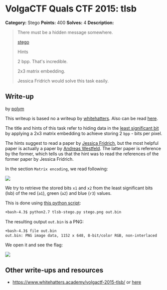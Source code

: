 # VolgaCTF Quals CTF 2015: tlsb

**Category:** Stego
**Points:** 400
**Solves:** 4
**Description:**

> There must be a hidden message somewhere.
> 
> [stego](http://files.2015.volgactf.ru/tlsb/stego.png)
> 
> Hints
> 
> 2 bpp. That's incredible.
> 
> 2x3 matrix embedding.
> 
> Jessica Fridrich would solve this task easily.

## Write-up

by [polym](https://github.com/abpolym)

This writeup is based no a writeup by [whitehatters](https://www.whitehatters.academy/volgactf-2015-tlsb/).
Also can be read [here](http://www.symbiosysconsulting.com/articles/intro-to-stenography).

The title and hints of this task refer to hiding data in the [least significant bit](http://www.lia.deis.unibo.it/Courses/RetiDiCalcolatori/Progetti98/Fortini/lsb.html) by applying a 2x3 matrix embedding to achieve storing 2 `bpp` - bits per pixel.

The hints suggest to read a paper by [Jessica Fridrich](http://ws.binghamton.edu/fridrich/Research/large_payloads-spie.pdf), but the most helpful paper is actually a paper by [Andreas Westfeld](http://www2.htw-dresden.de/~westfeld/publikationen/21370289.pdf).
The latter paper is reference by the former, which tells us that the hint was to read the references of the former paper by Jessica Fridrich.

In the section `Matrix encoding`, we read following:

![](./matrix-encoding.png)

We try to retrieve the stored bits `x1` and `x2` from the least significant bits (lsb) of the red (`a1`), green (`a2`) and blue (`r3`) values.

This is done using [this python script](./tlsb-stego.py):

```bash
+bash-4.3$ python2.7 tlsb-stego.py stego.png out.bin
```

The resulting output `out.bin` is a PNG:

```bash
+bash-4.3$ file out.bin
out.bin: PNG image data, 1152 x 648, 8-bit/color RGB, non-interlaced
```

We open it and see the flag:

![](./out.png)

## Other write-ups and resources

* <https://www.whitehatters.academy/volgactf-2015-tlsb/> or [here](http://www.symbiosysconsulting.com/articles/intro-to-stenography)
